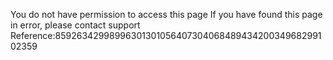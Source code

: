 You do not have permission to access this page If you have found this page in error, please contact support Reference:8592634299899630130105640730406848943420034968299102359